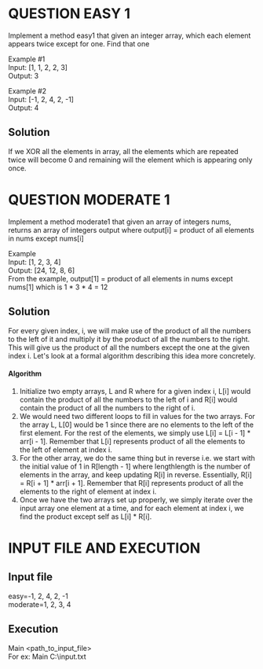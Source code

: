 # QUESTION EASY 1
Implement a method easy1 that given an integer array, which each element appears twice except for one. Find that one

Example #1<br>
Input: [1, 1, 2, 2, 3]<br>
Output: 3 <br>

Example #2<br>
Input: [-1, 2, 4, 2, -1]<br>
Output: 4<br>
## Solution
If we XOR all the elements in array, all the elements which are repeated twice will become 0 and remaining will the element which is appearing only once.
 
# QUESTION MODERATE 1
Implement a method moderate1 that given an array of integers nums, returns an array of integers output where output[i] = product of all elements in nums except nums[i]

Example<br>
Input: [1, 2, 3, 4]<br>
Output: [24, 12, 8, 6]<br>
From the example, output[1] = product of all elements in nums except nums[1] which is 1 * 3 * 4 = 12

## Solution
For every given index, i, we will make use of the product of all the numbers to the left of it and multiply it by the product of all the numbers to the right. This will give us the product of all the numbers except the one at the given index i. Let's look at a formal algorithm describing this idea more concretely.

#### Algorithm

  1. Initialize two empty arrays, L and R where for a given index i, L[i] would contain the product of all the numbers to the left of i and R[i] would contain the product of all the numbers to the right of i.<br>
  2. We would need two different loops to fill in values for the two arrays. For the array L, L[0] would be 1 since there are no elements to the left of the first element. For the rest of the elements, we simply use L[i] = L[i - 1] * arr[i - 1]. Remember that L[i] represents product of all the elements to the left of element at index i.<br>
  3. For the other array, we do the same thing but in reverse i.e. we start with the initial value of 1 in R[length - 1] where lengthlength is the number of elements in the array, and keep updating R[i] in reverse. Essentially, R[i] = R[i + 1] * arr[i + 1]. Remember that R[i] represents product of all the elements to the right of element at index i.<br>
  4. Once we have the two arrays set up properly, we simply iterate over the input array one element at a time, and for each element at index i, we find the product except self as L[i] * R[i].<br>


# INPUT FILE AND EXECUTION
## Input file
easy=-1, 2, 4, 2, -1<br>
moderate=1, 2, 3, 4
## Execution
Main <path_to_input_file><br>
For ex: Main C:\\input.txt
